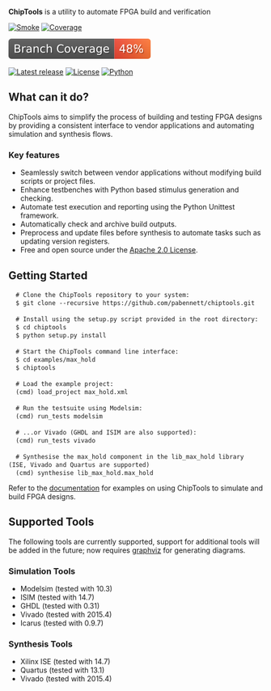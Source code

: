 **ChipTools** is a utility to automate FPGA build and verification

[![Smoke](https://github.com/sarnold/chiptools/actions/workflows/ci.yml/badge.svg)](https://github.com/sarnold/chiptools/actions/workflows/ci.yml)
[![Coverage](https://github.com/sarnold/chiptools/actions/workflows/coverage.yml/badge.svg)](https://github.com/sarnold/chiptools/actions/workflows/coverage.yml)

[![Branch Coverage](https://raw.githubusercontent.com/sarnold/chiptools/badges/master/test-coverage.svg)](https://github.com/sarnold/chiptools)

[![Latest release](https://img.shields.io/github/v/release/sarnold/chiptools?include_prereleases)](https://github.com/sarnold/chiptools/releases/latest)
[![License](https://img.shields.io/github/license/sarnold/chiptools)](https://github.com/sarnold/chiptools/blob/master/LICENSE)
[![Python](https://img.shields.io/badge/python-3.6+-blue.svg)](https://www.python.org/downloads/)

## What can it do?

ChipTools aims to simplify the process of building and testing FPGA designs by
providing a consistent interface to vendor applications and automating simulation and synthesis flows.

### Key features

   * Seamlessly switch between vendor applications without modifying build scripts or project files.
   * Enhance testbenches with Python based stimulus generation and checking.
   * Automate test execution and reporting using the Python Unittest framework.
   * Automatically check and archive build outputs.
   * Preprocess and update files before synthesis to automate tasks such as updating version registers.
   * Free and open source under the [Apache 2.0 License](http://www.apache.org/licenses/LICENSE-2.0).

## Getting Started
```
  # Clone the ChipTools repository to your system:
  $ git clone --recursive https://github.com/pabennett/chiptools.git

  # Install using the setup.py script provided in the root directory:
  $ cd chiptools
  $ python setup.py install

  # Start the ChipTools command line interface:
  $ cd examples/max_hold
  $ chiptools

  # Load the example project:
  (cmd) load_project max_hold.xml

  # Run the testsuite using Modelsim:
  (cmd) run_tests modelsim

  # ...or Vivado (GHDL and ISIM are also supported):
  (cmd) run_tests vivado

  # Synthesise the max_hold component in the lib_max_hold library (ISE, Vivado and Quartus are supported)
  (cmd) synthesise lib_max_hold.max_hold
```
Refer to the [documentation](http://chiptools.readthedocs.org/en/latest/max_hold.html) for examples on using ChipTools to simulate and build FPGA designs.

## Supported Tools

The following tools are currently supported, support for additional tools
will be added in the future; now requires [graphviz](https://www.graphviz.org/) for generating diagrams.

### Simulation Tools

* Modelsim (tested with 10.3)
* ISIM (tested with 14.7)
* GHDL (tested with 0.31)
* Vivado (tested with 2015.4)
* Icarus (tested with 0.9.7)

### Synthesis Tools

* Xilinx ISE (tested with 14.7)
* Quartus (tested with 13.1)
* Vivado (tested with 2015.4)

